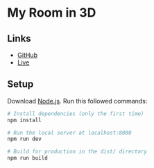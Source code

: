 # My Room in 3D

## Links

- [GitHub](https://github.com/brunosimon/my-room-in-3d)
- [Live](https://my-room-in-3d.vercel.app)

## Setup

Download [Node.js](https://nodejs.org/en/download/).
Run this followed commands:

``` bash
# Install dependencies (only the first time)
npm install

# Run the local server at localhost:8080
npm run dev

# Build for production in the dist/ directory
npm run build
```
